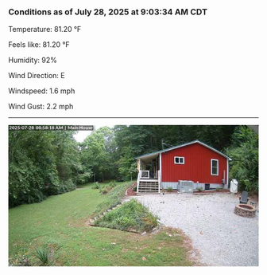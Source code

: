 ### Conditions as of July 28, 2025 at 9:03:34 AM CDT 

Temperature: 81.20 &deg;F

Feels like: 81.20 &deg;F

Humidity: 92%

Wind Direction: E

Windspeed: 1.6 mph

Wind Gust: 2.2 mph

---

<img src="./images/latest.jpeg"/>

